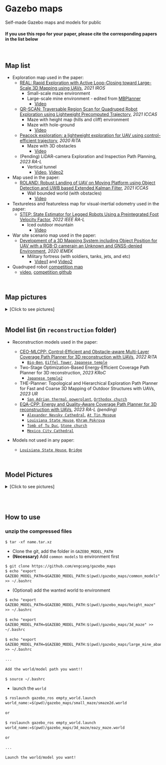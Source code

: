 # Gazebo maps
Self-made Gazebo maps and models for public

#### If you use this repo for your paper, please cite the corresponding papers in the list below

<br>

## Map list
+ Exploration map used in the paper:
  + [REAL: Rapid Exploration with Active Loop-Closing toward Large-Scale 3D Mapping using UAVs](https://ieeexplore.ieee.org/abstract/document/9636611), *2021 IROS*
    + Small-scale maze environment
    + Large-scale mine environment - edited from [MBPlanner](https://github.com/ntnu-arl/mbplanner_ros/tree/master/planner_gazebo_sim/worlds)
      + [Video](https://youtu.be/Ux6ir2_ayoY)
  + [QR-SCAN: Traversable Region Scan for Quadruped Robot Exploration using Lightweight Precomputed Trajectory](https://ieeexplore.ieee.org/abstract/document/9650025), *2021 ICCAS*
    + Maze with height map (hills and cliff) environment
    + Maze with hole-ground
      + [Video](https://youtu.be/bz7Ig6GnC-s)
  + [Peacock exploration: a lightweight exploration for UAV using control-efficient trajectory](https://link.springer.com/chapter/10.1007/978-981-16-4803-8_16), *2020 RiTA*
    + Maze with 3D obstacles
      + [Video](https://youtu.be/t3ysB8Y_GCU)
  + (Pending) LiDAR-camera Exploration and Inspection Path Planning, *2023 RA-L*
    + Vertical tunnel
      + [Video](https://youtu.be/emiSJMcA8yM?t=531), [Video2](https://youtu.be/2nyaDcgCnaw)
+ Map used in the paper:
  + [ROLAND: Robust Landing of UAV on Moving Platform using Object Detection and UWB based Extended Kalman Filter](https://ieeexplore.ieee.org/abstract/document/9649920), *2021 ICCAS*
    + Wall bounded world (with obstacles)
      + [Video](https://youtu.be/lgHbKAFs7ao)
+ Textureless and featureless map for visual-inertial odometry used in the paper:
  + [STEP: State Estimator for Legged Robots Using a Preintegrated Foot Velocity Factor](https://ieeexplore.ieee.org/abstract/document/9712415), *2022 IEEE RA-L*
    + Iced outdoor mountain
      + [Video](https://youtu.be/NvkI6I0nX4c)
+ War site scenario map used in the paper:
  + [Development of a 3D Mapping System including Object Position for UAV with a RGB-D camerain an Unknown and GNSS-denied Environment](https://koasas.kaist.ac.kr/handle/10203/277738), *2020 IEMEK*
    + Military fortress (with soldiers, tanks, jets, and etc)
      + [Video1](https://youtu.be/5t-6g7UWA7o) and [Video2](https://youtu.be/0L2FCupYuH8)
+ Quadruped robot [competition map](https://github.com/engcang/gazebo_map_for_khnp)
  + [video](https://youtu.be/6oXx2bvzU9Y), [competition github](https://github.com/Woojin-Seol/KVRC2021)

<br>

## Map pictures

<details><summary>[Click to see pictures]</summary>

+ Small-scale maze

  <p align="center">
  <img src="images/smaze2d.png" width="300"/>
  </p>

+ Large-scale mine

  <p align="center">
  <img src="images/lcmine1.png" width="300"/>
  <img src="images/lcmine2.png" width="300"/>
  </p>

+ Maze with height maps

  <p align="center">
  <img src="images/quad.png" width="200"/>
  <img src="images/quad_cliff.png" width="200"/>
  <img src="images/quad_hill_high.png" width="200"/>
  </p>

+ Maze with hole-ground

  <p align="center">
  <img src="images/quad_hole_ground.png" width="240"/>
  <img src="images/quad_hole_ground_hill_low.png" width="240"/>
  <img src="images/quad_hole_ground_mini.png" width="120"/>
  </p>

+ Maze with 3D obstacles

  <p align="center">
  <img src="images/3dmaze.png" width="400"/>
  </p>

+ Vertical tunnel

  <p align="center">
  <img src="images/verti.png" width="250"/>
  <img src="images/verti2.png" width="300"/>
  </p>

+ Tall wall-bounded world

  <p align="center">
  <img src="images/bounding.png" width="250"/>
  <img src="images/bounding_obstacle.png" width="300"/>
  </p>

+ Iced outdoor mountain
  <p align="center">
  <img src="images/ice_mt2.png" width="300"/>
  <img src="images/ice_mt3.png" width="300"/>
  </p>

+ Military fortress
  <p align="center">
  <img src="images/mili.png" width="500"/>
  </p>

</details>


<br>

## Model list (in `reconstruction` folder)

+ Reconstruction models used in the paper:
  + [CEO-MLCPP: Control-Efficient and Obstacle-aware Multi-Layer Coverage Path Planner for 3D reconstruction with UAVs](https://github.com/engcang/CEO-MLCPP), *2022 RiTA*
    + [`Big-Ben`](https://skfb.ly/6CY66), [`Eiffel Tower`](https://skfb.ly/AIU9), [`Japanese temple`](https://skfb.ly/6Twyt)
  + Two-Stage Optimization-Based Energy-Efficient Coverage Path Planner for 3D reconstruction, *2023 KRoC*
    + [`Japanese temple2`](https://skfb.ly/6RyU9)
  + THE-Planner: Topological and Hierarchical Exploration Path Planner for Fast and Coarse 3D Mapping of Outdoor Structures with UAVs, *2023 UR*
    + [`San Adrian thermal powerplant`](https://skfb.ly/otxH6), [`Orthodox church`](https://skfb.ly/o7uZD)
  + [EQA-CPP: Energy and Quality-Aware Coverage Path Planner for 3D reconstruction with UAVs](https://github.com/engcang/EQA-CPP), *2023 RA-L (pending)*
    + [`Alexander Nevsky Cathedral`](https://skfb.ly/otCOL), [`At Tin Mosque`](https://skfb.ly/6TGTC)
    + [`Louisiana State House`](https://skfb.ly/oxwWF), [`Khram Pokrova`](https://skfb.ly/o7nBM)
    + [`Tomb of Tu Duc`](https://skfb.ly/6SRAz), [`Stone church`](https://skfb.ly/6RFIs)
    + [`Mexico City Cathedral`](https://skfb.ly/6RvxJ)

+ Models not used in any paper:
    + [`Louisiana State House`](https://skfb.ly/oxwWF), [`Bridge`](https://skfb.ly/6WZuC)

<br>

## Model Pictures

<details><summary>[Click to see pictures]</summary>

+ Models in `recon1.tar.xz` file (`Big-Ben`, `Louisiana State House`, `Eiffel Tower`, `Japanese temple`, `Bridge`)

  <p align="center">
  <img src="images/recon1.png" width="550"/>
  </p>

+ Models in `recon2.tar.xz` file (`Alexander Nevsky Cathedral`, `At Tin Mosque`, `Japanese temple2`)

  <p align="center">
  <img src="images/recon2.png" width="550"/>
  </p>

+ Models in `recon3.tar.xz` file (`San Adrian thermal powerplant`, `Khram Pokrova`, `Orthodox church`)

  <p align="center">
  <img src="images/recon3.png" width="550"/>
  </p>

+ Models in `recon4.tar.xz` file (`Tomb of Tu Duc`, `Stone church`)

  <p align="center">
  <img src="images/recon4.png" width="550"/>
  </p>

+ Models in `recon5.tar.xz` file (`Mexico City Cathedral`)

  <p align="center">
  <img src="images/recon5.png" width="550"/>
  </p>
</details>

<br><br>

## How to use
### unzip the compressed files
```shell
$ tar -xf name.tar.xz
```
+ Clone the git, add the folder in `GAZEBO_MODEL_PATH`
+ **(Necessary)** Add `common models` to environment first
~~~shell
$ git clone https://github.com/engcang/gazebo_maps
$ echo "export GAZEBO_MODEL_PATH=$GAZEBO_MODEL_PATH:$(pwd)/gazebo_maps/common_models" >> ~/.bashrc
~~~

+ (Optional) add the wanted world to environment
~~~shell
$ echo "export GAZEBO_MODEL_PATH=$GAZEBO_MODEL_PATH:$(pwd)/gazebo_maps/height_maze" >> ~/.bashrc

$ echo "export GAZEBO_MODEL_PATH=$GAZEBO_MODEL_PATH:$(pwd)/gazebo_maps/3d_maze" >> ~/.bashrc

$ echo "export GAZEBO_MODEL_PATH=$GAZEBO_MODEL_PATH:$(pwd)/gazebo_maps/large_mine_abandoned" >> ~/.bashrc

...

Add the world/model path you want!!

$ source ~/.bashrc
~~~

+ launch the `world`
~~~shell
$ roslaunch gazebo_ros empty_world.launch world_name:=$(pwd)/gazebo_maps/small_maze/smaze2d.world

or

$ roslaunch gazebo_ros empty_world.launch world_name:=$(pwd)/gazebo_maps/3d_maze/eazy_maze.world

or

...

Launch the world/model you want!
~~~
